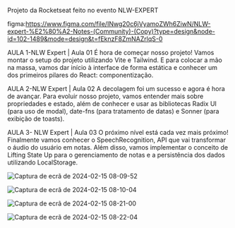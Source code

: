 Projeto da Rocketseat feito no evento NLW-EXPERT

figma:https://www.figma.com/file/INwg20c6jVyamoZWh6ZiwN/NLW-expert-%E2%80%A2-Notes-(Community)-(Copy)?type=design&node-id=102-1489&mode=design&t=fEknzF8ZmNAZrlqS-0

AULA 1-NLW Expert | Aula 01
É hora de começar nosso projeto! Vamos montar o setup do projeto utilizando Vite e Tailwind. E para colocar a mão na massa, 
vamos dar início à interface de forma estática e conhecer um dos primeiros pilares do React: componentização.

AULA 2-NLW Expert | Aula 02
A decolagem foi um sucesso e agora é hora de avançar. Para evoluir nosso projeto, vamos entender mais sobre propriedades e estado, 
além de conhecer e usar as bibliotecas Radix UI (para uso de modal), date-fns (para tratamento de datas) e Sonner (para exibição de toasts).

AULA 3- NLW Expert | Aula 03
O próximo nível está cada vez mais próximo! Finalmente vamos conhecer o SpeechRecognition,
API que vai transformar o áudio do usuário em notas.
Além disso, vamos implementar o conceito de Lifting State Up para o gerenciamento de notas e a persistência dos dados utilizando LocalStorage.



![Captura de ecrã de 2024-02-15 08-09-52](https://github.com/patriciasv/NLW-EXPERT/assets/124616846/b23c4a5d-43a0-427a-b165-44750abd4168)


![Captura de ecrã de 2024-02-15 08-10-04](https://github.com/patriciasv/NLW-EXPERT/assets/124616846/7b5876a8-ed79-403a-a0d8-a4f9f9431d7c)


![Captura de ecrã de 2024-02-15 08-21-00](https://github.com/patriciasv/NLW-EXPERT/assets/124616846/c01eac59-e2b8-480f-91f3-ff0f703eef6c)

![Captura de ecrã de 2024-02-15 08-22-04](https://github.com/patriciasv/NLW-EXPERT/assets/124616846/6f015d66-bd8e-4a1a-b66a-bd8898b0e01d)
